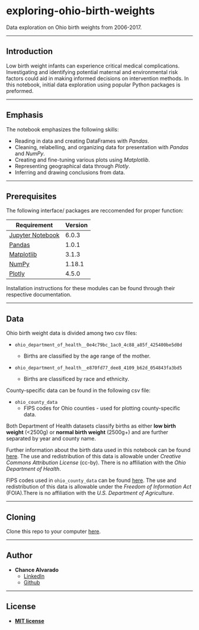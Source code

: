 # exploring-ohio-birth-weights

Data exploration on Ohio birth weights from 2006-2017.

---

## Introduction

Low birth weight infants can experience critical medical complications. Investigating and identifying potential maternal and environmental risk factors could aid in making informed decisions on intervention methods. In this notebook, initial data exploration using popular Python packages is preformed.

---

## Emphasis

The notebook emphasizes the following skills:
  * Reading in data and creating DataFrames with _Pandas_.
  * Cleaning, relabelling, and organizing data for presentation with _Pandas_ and _NumPy_.
  * Creating and fine-tuning various plots using _Matplotlib_.
  * Representing geographical data through _Plotly_.
  * Inferring and drawing conclusions from data.

---

## Prerequisites

The following interface/ packages are reccomended for proper function:

Requirement | Version
------------|--------
[Jupyter Notebook](https://jupyter-notebook.readthedocs.io/) | 6.0.3
[Pandas](https://pandas.pydata.org/) | 1.0.1
[Matplotlib](https://matplotlib.org/) | 3.1.3
[NumPy](https://numpy.org/) | 1.18.1
[Plotly](https://plotly.com/python/getting-started/) | 4.5.0

Installation instructions for these modules can be found through their respective documentation.

---

## Data

 Ohio birth weight data is divided among two csv files:

- `ohio_department_of_health__0e4c79bc_1ac0_4c88_a85f_425400be5d0d`
  - Births are classified by the age range of the mother.
  
- `ohio_department_of_health__e870fd77_dee8_4109_b62d_054843fa3bd5`
  - Births are classificed by race and ethnicity. 

County-specific data can be found in the following csv file:

- `ohio_county_data`
  - FIPS codes for Ohio counties - used for plotting county-specific data. 
  
Both Department of Health datasets classify births as either **low birth weight** (<2500g) or **normal birth weight** (2500g+) and are further separated by year and county name.

Further information about the birth data used in this notebook can be found [here](https://discovery.smartcolumbusos.com/?q=health). The use and redistribution of this data is allowable under _Creative Commons Attribution License_ (cc-by). There is no affiliation with the _Ohio Department of Health_.

FIPS codes used in `ohio_county_data` can be found [here](https://www.nrcs.usda.gov/wps/portal/nrcs/detail/national/home/?cid=nrcs143_013697). The use and redistribution of this data is allowable under the _Freedom of Information Act_ (FOIA).There is no affiliation with the _U.S. Department of Agriculture_.

---

## Cloning

Clone this repo to your computer [here](https://github.com/chalvarado96/exploring-ohio-birth-weights/).

---

## Author

- **Chance Alvarado** 
    - [LinkedIn](https://www.linkedin.com/in/chance-alvarado/)
    - [Github](https://github.com/chalvarado96/)

---    

## License

- **[MIT license](http://opensource.org/licenses/mit-license.php)**
